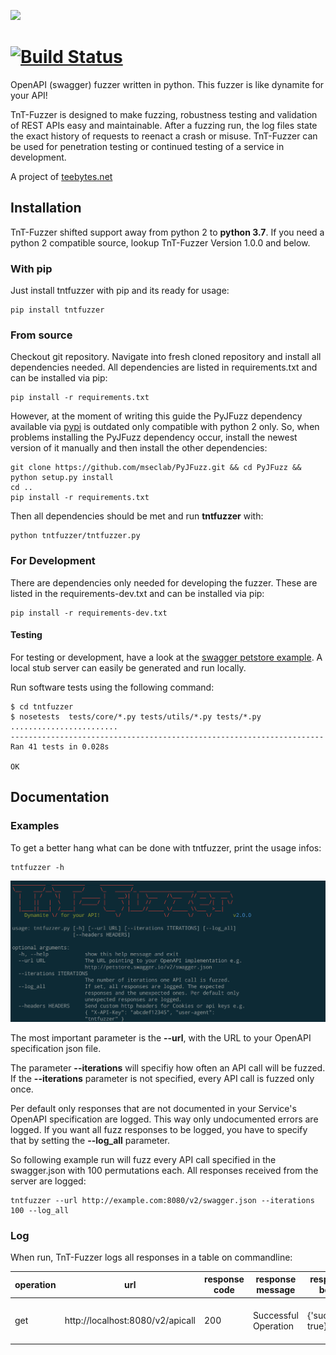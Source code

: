 
![](docs/images/logo.jpg)

[![Build Status](https://travis-ci.com/Teebytes/TnT-Fuzzer.svg?branch=master)](https://travis-ci.com/Teebytes/TnT-Fuzzer)
============
OpenAPI (swagger) fuzzer written in python. This fuzzer is like dynamite for your API!

TnT-Fuzzer is designed to make fuzzing, robustness testing and validation of REST APIs easy and maintainable. After a 
fuzzing run, the log files state the exact history of requests to reenact a crash or misuse. TnT-Fuzzer can be used 
for penetration testing or continued testing of a service in development.  

A project of [teebytes.net](https://teebytes.net/)

## Installation
TnT-Fuzzer shifted support away from python 2 to  **python 3.7**. If you 
need a python 2 compatible source, lookup TnT-Fuzzer Version 1.0.0 and below.

### With pip
Just install tntfuzzer with pip and its ready for usage:

```
pip install tntfuzzer
```

### From source
Checkout git repository. Navigate into fresh cloned repository and install 
all dependencies needed. All dependencies are listed in requirements.txt 
and can be installed via pip:

```
pip install -r requirements.txt
```

However, at the moment of writing this guide the PyJFuzz dependency available 
via [pypi](https://pypi.org/) is outdated only compatible with python 2 only. So, 
when problems installing the PyJFuzz dependency occur, install the newest version 
of it manually and then install the other dependencies:

```
git clone https://github.com/mseclab/PyJFuzz.git && cd PyJFuzz && python setup.py install
cd ..
pip install -r requirements.txt
```

Then all dependencies should be met and run **tntfuzzer** with:

```
python tntfuzzer/tntfuzzer.py
```

### For Development
There are dependencies only needed for developing the fuzzer. These are listed
in the requirements-dev.txt and can be installed via pip:

```
pip install -r requirements-dev.txt
```

#### Testing

For testing or development, have a look at the [swagger petstore example](http://petstore.swagger.io/). A local stub 
server can easily be generated and run locally. 

Run software tests using the following command:

```
$ cd tntfuzzer
$ nosetests  tests/core/*.py tests/utils/*.py tests/*.py
........................
----------------------------------------------------------------------
Ran 41 tests in 0.028s

OK
```

## Documentation

### Examples

To get a better hang what can be done with tntfuzzer, print the usage infos:

```
tntfuzzer -h
```

![](docs/images/usage.png)

The most important parameter is the **--url**, with the URL to your OpenAPI specification json file. 

The parameter **--iterations** will specifiy how often an API call will be fuzzed. If 
the **--iterations** parameter is not specified, every API call is fuzzed only once.

Per default only responses that are not documented in your Service's OpenAPI specification are logged. This way only 
undocumented errors are logged. If you want all fuzz responses to be logged, you have to specify that by 
setting the **--log_all** parameter. 

So following example run will fuzz every API call specified in the swagger.json with 100 permutations each. All 
responses received from the server are logged: 
```
tntfuzzer --url http://example.com:8080/v2/swagger.json --iterations 100 --log_all
```

### Log

When run, TnT-Fuzzer logs all responses in a table on commandline: 

| operation | url | response code | response message | response body | curl command |
|---|---|---|---|---|---|
| get       | http://localhost:8080/v2/apicall | 200 | Successful Operation | {'success': true} | ```curl -XGET -H "Content-type: application/json" -d '{'foo': bar}' 'http://localhost:8080/v2/apicall'``` |
